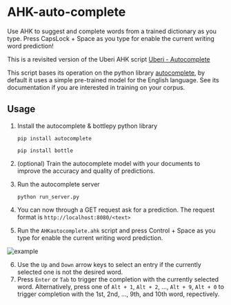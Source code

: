# AHK-auto-complete
Use AHK to suggest and complete words from a trained dictionary as you type. Press CapsLock + Space as you type for enable the current writing word prediction!

This is a revisited version of the Uberi AHK script [Uberi - Autocomplete](https://github.com/Uberi/Autocomplete)

This script bases its operation on the python library [autocomplete](https://pypi.org/project/autocomplete/), by default it uses a simple pre-trained model for the English language. See its documentation if you are interested in training on your corpus.



## Usage
1. Install the autocomplete & bottlepy python library

    ```pip install autocomplete```
    
    ```pip install bottle```

2. (optional) Train the autocomplete model with your documents to improve the accuracy and quality of predictions.

3. Run the autocomplete server

    ```python run_server.py```
    
4. You can now through a GET request ask for a prediction. The request format is `http://localhost:8080/<text>`

5. Run the `AHKautocomplete.ahk` script and press Control + Space as you type for enable the current writing word prediction.

![example](https://i.ibb.co/sqqdfZw/aaaaaaaaaaaaa.png)

6. Use the `Up` and `Down` arrow keys to select an entry if the currently selected one is not the desired word.
7. Press `Enter` or `Tab`  to trigger the completion with the currently selected word. Alternatively, press one of `Alt + 1`, `Alt + 2`, ..., `Alt + 9`, `Alt + 0` to trigger completion with the 1st, 2nd, ..., 9th, and 10th word, repectively.
